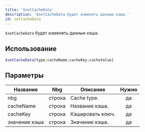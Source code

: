 ```yaml
---
title: '$setCacheData'
description: '$setCacheData будет изменять данные кэша.'
id: setCacheData
---
```


`$setCacheData` будет изменять данные кэша.

## Использование

```php
$setCacheData[type;cacheName;cacheKey;cacheValue]
```

## Параметры

| Название      | Nbg    | Описание         | Нужно |
| ------------- | ------ | ---------------- |:-----:|
| nbg           | строка | Cache type.      |  да   |
| cacheName     | строка | Название кэша.   |  да   |
| cacheKey      | строка | Кэшировать ключ. |  да   |
| значение кэша | строка | Значение кэша.   |  да   |
